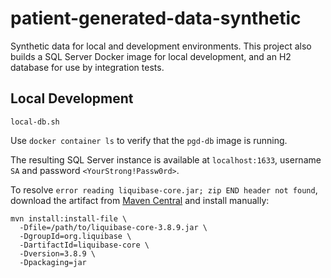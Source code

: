 # patient-generated-data-synthetic

Synthetic data for local and development environments.
This project also builds a SQL Server Docker image
for local development, and an H2 database for use by integration tests.

## Local Development

`local-db.sh`

Use `docker container ls` to verify that the `pgd-db` image is running.

The resulting SQL Server instance is available at `localhost:1633`,
username `SA` and password `<YourStrong!Passw0rd>`.

To resolve
`error reading liquibase-core.jar; zip END header not found`,
download the artifact from
[Maven Central](https://search.maven.org/artifact/org.liquibase/liquibase-core/3.8.9/jar)
and install manually:

```
mvn install:install-file \
  -Dfile=/path/to/liquibase-core-3.8.9.jar \
  -DgroupId=org.liquibase \
  -DartifactId=liquibase-core \
  -Dversion=3.8.9 \
  -Dpackaging=jar
```
